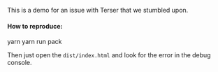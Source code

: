 This is a demo for an issue with Terser that we stumbled upon.

#### How to reproduce:

yarn
yarn run pack

Then just open the `dist/index.html` and look for the error in the debug console.